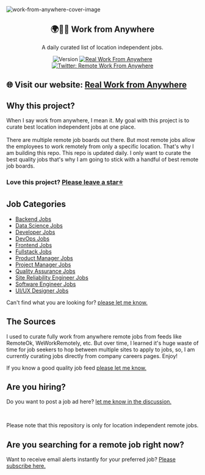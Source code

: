 ![work-from-anywhere-cover-image](https://github.com/Nithur-M/work-from-anywhere/blob/main/assets/Work%20from%20Anywhere.png?raw=true)

<div align="center">
      <h2>🌍️👩‍💻 Work from Anywhere</h2>
      <p>A daily curated list of location independent jobs.</p>
      <img alt="Version" src="https://img.shields.io/badge/version-0.1.0-blue.svg?cacheSeconds=2592000" />
      <a href="https://www.realworkfromanywhere.com/" target="_blank">
         <img alt="Real Work From Anywhere" src="https://img.shields.io/badge/Website-orange?style=flat-square&logo=appveyorlogo=data:image/png;base64" />
      </a>
      <a href="https://twitter.com/RemoteWFA" target="_blank">
            <img alt="Twitter: Remote Work From Anywhere" src="https://img.shields.io/twitter/follow/RemoteWFA.svg?style=social" />
      </a>
</div>
<h2>🌐 Visit our website: <a href="https://www.realworkfromanywhere.com/" target="_blank">Real Work from Anywhere</a></h2>
<h2>Why this project?</h2>

<p>When I say work from anywhere, I mean it. My goal with this project is to curate best location independent jobs at one place. <br><br>There are multiple remote job boards out there. But most remote jobs allow the employees to work remotely from only a specific location. That's why I am building this repo. This repo is updated daily. I only want to curate the best quality jobs that's why I am going to stick with a handful of best remote job boards.</p>

### Love this project? <a href="https://github.com/nithur-m/work-from-anywhere">Please leave a star⭐️</a>

<h2>Job Categories</h2>

+ [Backend Jobs](backend-jobs.md)
+ [Data Science Jobs](data-science-jobs.md)
+ [Developer Jobs](developer-jobs.md)
+ [DevOps Jobs](devops-jobs.md)
+ [Frontend Jobs](frontend-jobs.md)
+ [Fullstack Jobs](fullstack-jobs.md)
+ [Product Manager Jobs](product-manager-jobs.md)
+ [Project Manager Jobs](project-manager-jobs.md)
+ [Quality Assurance Jobs](quality-assurance-jobs.md)
+ [Site Reliability Engineer Jobs](site-reliability-engineer-jobs.md)
+ [Software Engineer Jobs](software-engineer-jobs.md)
+ [UI/UX Designer Jobs](ui-ux-jobs.md)

Can't find what you are looking for? <a href="https://github.com/nithur-m/work-from-anywhere/issues/new/choose">please let me know.</a>

<h2>The Sources</h2>
<p>I used to curate fully work from anywhere remote jobs from feeds like RemoteOk, WeWorkRemotely, etc. But over time, I learned it's huge waste of time for job seekers to hop between multiple sites to apply to jobs, so, I am currently curating jobs directly from company careers pages. Enjoy!</p>

If you know a good quality job feed <a href="https://github.com/nithur-m/work-from-anywhere/issues/new/choose">please let me know.</a>

<h2>Are you hiring?</h2>
Do you want to post a job ad here? <a href="https://github.com/Nithur-M/work-from-anywhere/discussions/new?category=q-a">let me know in the discussion.</a>

<br /><p>Please note that this repository is only for location independent remote jobs.</p>

<h2>Are you searching for a remote job right now?</h2>
Want to receive email alerts instantly for your preferred job? <a href="https://docs.google.com/forms/d/e/1FAIpQLSdRyfuSFMIEA8WNNepqQeaXlWMGVNayf1Rd_MFqi0mNOBmSjA/viewform?usp=sf_link">Please subscribe here.</a>
